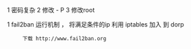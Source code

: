 1 密码复杂
2 修改 - P
3 修改root 






1 fail2ban  运行机制 ， 
        将满足条件的ip 利用 iptables 加入 到 dorp 
 
         下载 http://www.fail2ban.org
 
    
      
      
        

